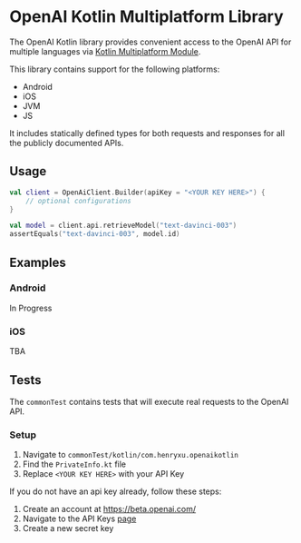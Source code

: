 # OpenAI Kotlin Multiplatform Library

The OpenAI Kotlin library provides convenient access to the OpenAI API for multiple languages 
via [Kotlin Multiplatform Module](https://kotlinlang.org/docs/multiplatform.html). 

This library contains support for the following platforms:

- Android
- iOS
- JVM
- JS

It includes statically defined types for both requests and responses for all the publicly documented APIs.

## Usage

```kotlin
val client = OpenAiClient.Builder(apiKey = "<YOUR KEY HERE>") {
    // optional configurations
}

val model = client.api.retrieveModel("text-davinci-003")
assertEquals("text-davinci-003", model.id)
```

## Examples

### Android

In Progress

### iOS

TBA

## Tests

The `commonTest` contains tests that will execute real requests to the OpenAI API.

### Setup

1. Navigate to `commonTest/kotlin/com.henryxu.openaikotlin`
2. Find the `PrivateInfo.kt` file
3. Replace `<YOUR KEY HERE>` with your API Key 

If you do not have an api key already, follow these steps:
1. Create an account at https://beta.openai.com/
2. Navigate to the API Keys [page](https://beta.openai.com/account/api-keys)
3. Create a new secret key
